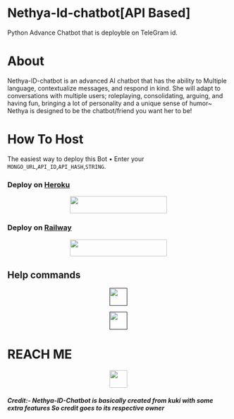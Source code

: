 # Nethya-Id-chatbot[API Based]
Python Advance Chatbot that is deployble on TeleGram id.

# About
Nethya-ID-chatbot is an advanced AI chatbot that 
has the ability to Multiple language, contextualize messages, and respond in kind. She will adapt to conversations with multiple users; roleplaying, consolidating, arguing, and having fun, bringing a lot of personality and a unique sense of humor~ Nethya is designed to be the chatbot/friend you want her to be!

# How To Host

The easiest way to deploy this Bot
• Enter your ```MONGO_URL```,```API_ID```,```API_HASH```,```STRING```.

### Deploy on [Heroku](https://heroku.com)

<p align="center"><a href="https://heroku.com/deploy?template=https://github.com/FantasticSukhi/Mamba-ChatBot"> <img src="https://img.shields.io/badge/Deploy%20To%20Heroku-black?style=for-the-badge&logo=heroku" width="220" height="38.45"/></a></p>

### Deploy on [Railway](https://railway.app)

<p align="center"><a href="http://railway.app"> <img src="https://img.shields.io/badge/Deploy%20To%20Railway-black?style=for-the-badge&logo=Railway" width="220" height="38.45"/></a></p>

## Help commands

<p align="center"><a href=""> <img src="https://img.shields.io/badge/-%2F%2Fchatboton--For Enable Nethya--Id--chatbot-critical?style=for-the-badge" width="" height="40"/></a></p>

<p align="center"><a href=""> <img src="https://img.shields.io/badge/-%2F%2Fchatbotoff--For Disable Nethya--Id--chatbot-critical?style=for-the-badge" width="" height="40"/></a></p>

# REACH ME

<p align="center"><a href="https://t.me/MAMBA_KI_DUNIYA"> <img src="https://img.shields.io/badge/Reach--@BLACKMAMBA-blue?style=for-the-badge&logo=telegram" width="" height="40"/></a></p>

##### Credit:- Nethya-ID-Chatbot is basically created from kuki with some extra features So credit goes to its respective owner
 
